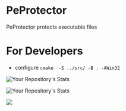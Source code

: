 # PeProtector
PeProtector protects executable files


# For Developers
- configure `cmake  -S ../src/ -B . -AWin32`

![Your Repository's Stats](https://github-readme-stats.vercel.app/api?username=atsahikian&show_icons=true)

![Your Repository's Stats](https://github-readme-stats.vercel.app/api/top-langs/?username=atsahikian&theme=blue-green)

<img src="https://komarev.com/ghpvc/?username=atsahikian"/>
